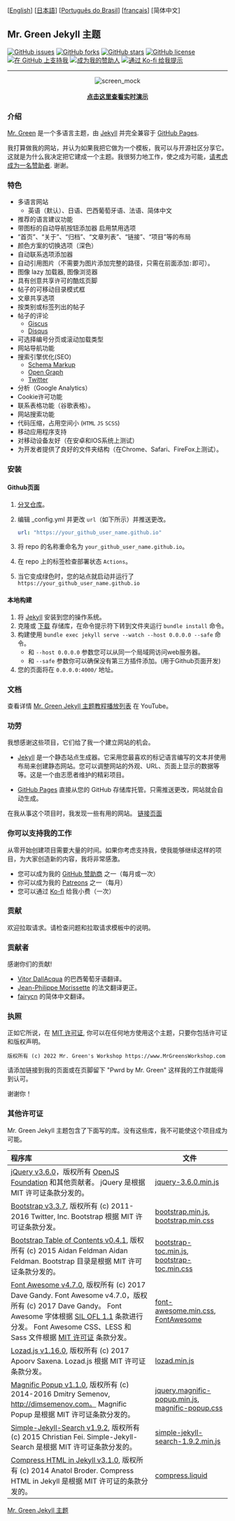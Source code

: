 [[English](https://github.com/MrGreensWorkshop/MrGreen-JekyllTheme/blob/main/README.md#readme)] [[日本語](https://github.com/MrGreensWorkshop/MrGreen-JekyllTheme/blob/main/README-ja.md#readme)] [[Português do Brasil](https://github.com/MrGreensWorkshop/MrGreen-JekyllTheme/blob/main/README-pt.md#readme)] [[français](https://github.com/MrGreensWorkshop/MrGreen-JekyllTheme/blob/main/README-fr.md#readme)] [简体中文]

## Mr. Green Jekyll 主题

<!-- readme -->

[<img src="https://img.shields.io/github/issues/MrGreensWorkshop/MrGreen-JekyllTheme" alt="GitHub issues" data-no-image-viewer>](https://github.com/MrGreensWorkshop/MrGreen-JekyllTheme/issues)
[<img src="https://img.shields.io/github/forks/MrGreensWorkshop/MrGreen-JekyllTheme?style=flat" alt="GitHub forks" data-no-image-viewer>](https://github.com/MrGreensWorkshop/MrGreen-JekyllTheme/blob/main/README.md#readme)
[<img src="https://img.shields.io/github/stars/MrGreensWorkshop/MrGreen-JekyllTheme?style=flat" alt="GitHub stars" data-no-image-viewer>](https://github.com/MrGreensWorkshop/MrGreen-JekyllTheme/blob/main/README.md#readme)
[<img src="https://img.shields.io/github/license/MrGreensWorkshop/MrGreen-JekyllTheme" alt="GitHub license" data-no-image-viewer>](https://github.com/MrGreensWorkshop/MrGreen-JekyllTheme/blob/main/LICENSE.txt)
[<img src="https://shields.io/badge/Github%20Sponsors-Support%20me-blue?logo=GitHub+Sponsors" alt="在 GitHub 上支持我" data-no-image-viewer>](https://github.com/sponsors/MrGreensWorkshop "在 GitHub 上支持我")
[<img src="https://shields.io/badge/Patreon-Support%20me-blue?logo=Patreon" alt="成为我的赞助人" data-no-image-viewer>](https://patreon.com/MrGreensWorkshop "成为我的赞助人")
[<img src="https://shields.io/badge/Ko--fi-Tip%20me-blue?logo=kofi" alt="通过 Ko-fi 给我提示" data-no-image-viewer>](https://ko-fi.com/MrGreensWorkshop "通过 Ko-fi 给我提示")

---

<div align="center">
  <img src="https://jekyll-theme-mrgreen-demo.mrgreensworkshop.com/assets/img/posts/mock1.jpg" max-height="500" alt="screen_mock">
  <br><br>
  <a href="https://jekyll-theme-mrgreen-demo.mrgreensworkshop.com/zh" style="font-weight: bold;" >点击这里查看实时演示</a>
</div>


### 介绍

<!-- outline-start -->

[Mr. Green](https://github.com/MrGreensWorkshop/MrGreen-JekyllTheme) 是一个多语言主题，由 [Jekyll](https://jekyllrb.com/) 并完全兼容于 [GitHub Pages](https://pages.github.com/).

<!-- outline-end -->

我打算做我的网站，并认为如果我把它做为一个模板，我可以与开源社区分享它。这就是为什么我决定把它建成一个主题。我很努力地工作，使之成为可能，[请考虑成为一名赞助者](#you-can-support-my-work). 谢谢。

### 特色

- 多语言网站
  - 英语（默认）、日语、巴西葡萄牙语、法语、简体中文
- 推荐的语言建议功能
- 带图标的自动导航按钮添加器 启用禁用选项
- “首页”、“关于”、“归档”、“文章列表”、“链接”、“项目”等的布局
- 颜色方案的切换选项（深色）
- 自动联系选项添加器
- 自动引用图片（不需要为图片添加完整的路径，只需在前面添加`:`即可）。
- 图像 lazy 加载器, 图像浏览器
- 具有创意共享许可的酷炫页脚
- 帖子的可移动目录模式框
- 文章共享选项
- 按类别或标签列出的帖子
- 帖子的评论
  - [Giscus](https://giscus.app)
  - [Disqus](https://disqus.com)
- 可选择编号分页或滚动加载类型
- 网站导航功能
- 搜索引擎优化(SEO)
  - [Schema Markup](https://schema.org)
  - [Open Graph](https://ogp.me/)
  - [Twitter](https://developer.twitter.com/en/docs/twitter-for-websites/cards/overview/summary)
- 分析（Google Analytics）
- Cookie许可功能
- 联系表格功能（谷歌表格）。
- 网站搜索功能
- 代码压缩，占用空间小 (`HTML` `JS` `SCSS`)
- 移动应用程序支持
- 对移动设备友好（在安卓和IOS系统上测试）
- 为开发者提供了良好的文件夹结构（在Chrome、Safari、FireFox上测试）。

### 安装

#### Github页面

1. [分叉仓库](https://github.com/MrGreensWorkshop/MrGreen-JekyllTheme/fork)。
1. 编辑 \_config.yml 并更改 `url`（如下所示）并推送更改。

   ```yaml
   url: "https://your_github_user_name.github.io"
   ```

1. 将 repo 的名称重命名为 `your_github_user_name.github.io`。
1. 在 repo 上的标签检查部署状态 `Actions`。
1. 当它变成绿色时，您的站点就启动并运行了 `https://your_github_user_name.github.io`

#### 本地构建

1. 将 [Jekyll](https://jekyllrb.com/docs/installation/) 安装到您的操作系统。
1. 克隆或 [下载](https://github.com/MrGreensWorkshop/MrGreen-JekyllTheme/releases/latest) 存储库，在命令提示符下转到文件夹运行 `bundle install` 命令。
1. 构建使用 `bundle exec jekyll serve --watch --host 0.0.0.0 --safe` 命令。
    - 和 `--host 0.0.0.0` 参数您可以从同一个局域网访问web服务器。
    - 和 `--safe` 参数你可以确保没有第三方插件添加。(用于Github页面开发)
1. 您的页面将在 `0.0.0.0:4000/` 地址。

### 文档

查看详情 [Mr. Green Jekyll 主题教程播放列表](https://www.youtube.com/playlist?list=PLAymxPbYHgl-fFy5can7uZBMJtFWVcphD) 在 YouTube。

### 功劳

我想感谢这些项目，它们给了我一个建立网站的机会。

- [Jekyll](https://jekyllrb.com/) 是一个静态站点生成器。它采用您最喜欢的标记语言编写的文本并使用布局来创建静态网站。您可以调整网站的外观、URL、页面上显示的数据等等。这是一个由志愿者维护的精彩项目。

- [GitHub Pages](https://pages.github.com/) 直接从您的 GitHub 存储库托管。只需推送更改，网站就会自动生成。

在我从事这个项目时，我发现一些有用的网站。 [链接页面](https://jekyll-theme-mrgreen-demo.mrgreensworkshop.com/tabs/links.html)

### 你可以支持我的工作

从零开始创建项目需要大量的时间。如果你考虑支持我，使我能够继续这样的项目，为大家创造新的内容，我将非常感激。

- 您可以成为我的 [GitHub 赞助商](https://github.com/sponsors/MrGreensWorkshop "在 GitHub 上支持我") 之一（每月或一次）
- 你可以成为我的 [Patreons](https://patreon.com/MrGreensWorkshop "成为我的赞助人") 之一（每月）
- 您可以通过 [Ko-fi](https://ko-fi.com/MrGreensWorkshop "通过 Ko-fi 给我提示") 给我小费（一次）

### 贡献

欢迎拉取请求。请检查问题和拉取请求模板中的说明。

### 贡献者

感谢你们的贡献!

- [Vitor DallAcqua](https://github.com/fandangos) 的巴西葡萄牙语翻译。
- [Jean-Philippe Morissette](https://github.com/JPMorissette) 的法文翻译更正。
- [fairycn](https://github.com/fairycn) 的简体中文翻译。

### 执照

正如它所说，在 [MIT 许可证](https://github.com/MrGreensWorkshop/MrGreen-JekyllTheme/blob/main/LICENSE.txt), 你可以在任何地方使用这个主题，只要你包括许可证和版权声明。

`版权所有 (c) 2022 Mr. Green's Workshop https://www.MrGreensWorkshop.com`

请添加链接到我的页面或在页脚留下 "Pwrd by Mr. Green" 这样我的工作就能得到认可。

谢谢你！

### 其他许可证

Mr. Green Jekyll 主题包含了下面写的库。没有这些库，我不可能使这个项目成为可能。

| 程序库                              | 文件 |
| :----------------------------------- | ---- |
| [jQuery v3.6.0](https://github.com/jquery/jquery/tree/3.6.0)，版权所有 [OpenJS Foundation](https://openjsf.org) 和其他贡献者。 jQuery 是根据 MIT 许可证条款分发的。 | [jquery-3.6.0.min.js](https://github.com/MrGreensWorkshop/MrGreen-JekyllTheme/blob/main/assets/js/jquery-3.6.0.min.js) |
| [Bootstrap v3.3.7](https://github.com/twbs/bootstrap/tree/v3.3.7), 版权所有 (c) 2011-2016 Twitter, Inc. Bootstrap 根据 MIT 许可证条款分发。 | [bootstrap.min.js](https://github.com/MrGreensWorkshop/MrGreen-JekyllTheme/blob/main/assets/js/bootstrap.min.js), [bootstrap.min.css](assets/css/bootstrap.min.css) |
| [Bootstrap Table of Contents v0.4.1](https://github.com/afeld/bootstrap-toc/tree/v0.4.1), 版权所有 (c) 2015 Aidan Feldman Aidan Feldman. Bootstrap 目录是根据 MIT 许可证条款分发的。 | [bootstrap-toc.min.js](https://github.com/MrGreensWorkshop/MrGreen-JekyllTheme/blob/main/assets/js/bootstrap-toc.min.js), [bootstrap-toc.min.css](assets/css/bootstrap-toc.min.css) |
| [Font Awesome v4.7.0](https://github.com/FortAwesome/Font-Awesome/tree/v4.7.0), 版权所有 (c) 2017 Dave Gandy. Font Awesome v4.7.0，版权所有 (c) 2017 Dave Gandy。 Font Awesome 字体根据 [SIL OFL 1.1](http://scripts.sil.org/OFL) 条款进行分发。 Font Awesome CSS、LESS 和 Sass 文件根据 [MIT 许可证](https://opensource.org/licenses/mit-license.html) 条款分发。| [font-awesome.min.css](https://github.com/MrGreensWorkshop/MrGreen-JekyllTheme/blob/main/assets/css/font-awesome.min.css), [FontAwesome](https://github.com/MrGreensWorkshop/MrGreen-JekyllTheme/blob/main/assets/fonts/) |
| [Lozad.js v1.16.0](https://github.com/ApoorvSaxena/lozad.js/tree/v1.16.0), 版权所有 (c) 2017 Apoorv Saxena. Lozad.js 根据 MIT 许可证条款分发。 | [lozad.min.js](https://github.com/MrGreensWorkshop/MrGreen-JekyllTheme/blob/main/assets/js/lozad.min.js) |
| [Magnific Popup v1.1.0](https://github.com/dimsemenov/Magnific-Popup/tree/1.1.0), 版权所有 (c) 2014-2016 Dmitry Semenov, http://dimsemenov.com。 Magnific Popup 是根据 MIT 许可证条款分发的。 | [jquery.magnific-popup.min.js](https://github.com/MrGreensWorkshop/MrGreen-JekyllTheme/blob/main/assets/js/jquery.magnific-popup.min.js), [magnific-popup.css](assets/css/magnific-popup.css) |
| [Simple-Jekyll-Search v1.9.2](https://github.com/christian-fei/Simple-Jekyll-Search/tree/v1.9.2), 版权所有 (c) 2015 Christian Fei. Simple-Jekyll-Search 是根据 MIT 许可证条款分发的。 | [simple-jekyll-search-1.9.2.min.js](https://github.com/MrGreensWorkshop/MrGreen-JekyllTheme/blob/main/assets/js/simple-jekyll-search-1.9.2.min.js) |
| [Compress HTML in Jekyll v3.1.0](https://github.com/penibelst/jekyll-compress-html/tree/v3.1.0), 版权所有 (c) 2014 Anatol Broder. Compress HTML in Jekyll 是根据 MIT 许可证的条款分发的。 | [compress.liquid](https://github.com/MrGreensWorkshop/MrGreen-JekyllTheme/blob/main/_layouts/util/compress.liquid) |

[Mr. Green Jekyll 主题](https://github.com/MrGreensWorkshop/MrGreen-JekyllTheme)
